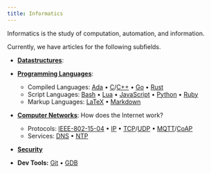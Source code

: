 ```yaml
---
title: Informatics
---
```


Informatics is the study of computation, automation, and information. 

Currently, we have articles for the following subfields.


* [**Datastructures**](/datastructures): 
* [**Programming Languages**](/languages): 
	* Compiled Languages: [Ada](/ada) •  [C](/c)/[C++](/cpp) •  [Go](/go) •  [Rust](/rust)
	* Script Languages: [Bash](/bash) • [Lua](/lua) • [JavaScript](/javascript) • [Python](/python) • [Ruby](/ruby) 
	* Markup Languages: [LaTeX](/latex) • [Markdown](/markdown)

* [**Computer Networks**](/network): How does the Internet work?
	* Protocols:  [IEEE-802-15-04](/ieee-802-15-04) • [IP](/ip) • [TCP](/tcp)/[UDP](/udp) • [MQTT](/mqtt)/[CoAP](/coap)
	* Services: [DNS](/dns) • [NTP](/ntp)

* [**Security**](/security)
* **Dev Tools:**  [Git](/git) • [GDB](/gdb)

